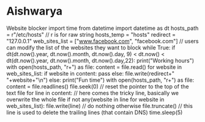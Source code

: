 # Aishwarya
Website blocker
import time
from datetime import datetime as dt
hosts_path = r"/etc/hosts"   // r is for raw string
hosts_temp = "hosts"
redirect = "127.0.0.1"
web_sites_list = ["www.facebook.com", "facebook.com"]    // users can modify the list of the websites they want to block
while True:
   if dt(dt.now().year, dt.now().month, dt.now().day, 9) < dt.now() < dt(dt.now().year, dt.now().month, dt.now().day,22):
       print("Working hours")
       with open(hosts_path, "r+") as file:
           content = file.read()
           for website in web_sites_list:
               if website in content:
                   pass
               else:
                   file.write(redirect+" "+website+"\n")
   else:
       print("Fun time")
       with open(hosts_path, "r+") as file:
           content = file.readlines()
           file.seek(0)  // reset the pointer to the top of the text file
           for line in content:
               // here comes the tricky line, basically we overwrite the whole file
               if not any(website in line for website in web_sites_list):
                   file.write(line)
               // do nothing otherwise
           file.truncate() // this line is used to delete the trailing lines (that contain DNS)
    time.sleep(5)
